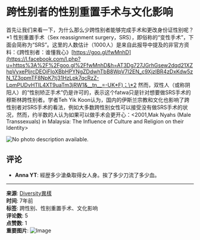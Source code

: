 # 跨性别者的性别重置手术与文化影响

首先让我们来看一下，为什么那么少跨性别者能够完成手术和更改身份证性别呢？\*1 性别重置手术（Sex reassignment surgery，SRS），即俗称的“变性手术”，下面会简称为“SRS”。这里的人数估计（1000人）是来自此报导中提及的非官方资料：《跨性别者：谁懂我心》[https://goo.gl/fwMnhD](https://l.facebook.com/l.php?u=https%3A%2F%2Fgoo.gl%2FfwMnhD&h=AT3Dg727JGrhGsew2dqd21XZhpVyxePljrcDEOiFIoXBbHPYNgZDdwhTbB8WpV7I2EN_c9XjzlBR4zDxKdw5zN_1Z3opmTF8NpK7tj31HzLpk7qcRzZ-LpmPUDvHTIL4XT9uaTm3jRW1&__tn__=-UK*F)；\*2 然而，双性人（或称阴阳人）的“性别矫正手术”仍是许可的，表示这个fatwa只是针对想要做SRS手术的穆斯林跨性别者。学者Teh Yik Koon认为，国内的伊斯兰宗教和文化也影响了跨性别者对SRS手术的看法，例如大多数跨性别女性可以接受没有做SRS手术的状况，然而，约半数的人认为如果可以做手术会更开心：<2001,Mak Nyahs (Male Transsexuals) in Malaysia: The Influence of Culture and Religion on their Identity>

![No photo description available.](https://scontent-sjc3-1.xx.fbcdn.net/v/t39.30808-6/464237832_3043636629110780_5614151356153812858_n.png?_nc_cat=100&ccb=1-7&_nc_sid=cf85f3&_nc_ohc=fMoj4vVFMxcQ7kNvgHOatr7&_nc_oc=Adirull8ph96eHZye5z_-AKVD0iMTbK49tHRHbiw1ejYEx0s1p-0LBmaN3cIvl-oSzU&_nc_zt=23&_nc_ht=scontent-sjc3-1.xx&_nc_gid=Ak1-rWs2GigpoQJMfSGEW8y&oh=00_AYAqb9FFDPEZoxzcL1kkgO6je-4pbhiaNmqZIaEuBn7Miw&oe=67AD625E)

## 评论

- **Anna YT**: 經歴多少滄桑取得女人身。挨了多少刀流了多少血。

---

**来源**: [Diversity異樣](https://www.facebook.com/malaysiadiversity?__tn__=-UC*F)  
**时间**: 7年前  
**标签**: 跨性别、性别重置手术、文化影响  
**评论数**: 5  
**点赞数**: 1  
**重要图片**: 
![Image](https://scontent-sjc3-1.xx.fbcdn.net/v/t39.30808-6/464237832_3043636629110780_5614151356153812858_n.png?_nc_cat=100&ccb=1-7&_nc_sid=cf85f3&_nc_ohc=fMoj4vVFMxcQ7kNvgHOatr7&_nc_oc=Adirull8ph96eHZye5z_-AKVD0iMTbK49tHRHbiw1ejYEx0s1p-0LBmaN3cIvl-oSzU&_nc_zt=23&_nc_ht=scontent-sjc3-1.xx&_nc_gid=Ak1-rWs2GigpoQJMfSGEW8y&oh=00_AYAqb9FFDPEZoxzcL1kkgO6je-4pbhiaNmqZIaEuBn7Miw&oe=67AD625E)  
